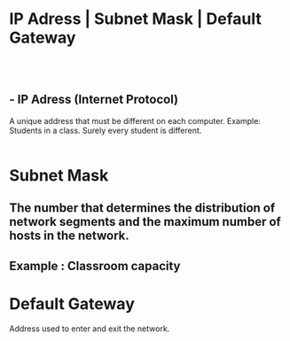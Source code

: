 # IP Adress | Subnet Mask | Default Gateway
<br>
<br>


## - IP Adress (Internet Protocol)
 A unique address that must be different on each computer. 
 Example: Students in a class. Surely every student is different.
 <br>
 <br>
 
# Subnet Mask

## The number that determines the distribution of network segments and the maximum number of hosts in the network. 
## Example : Classroom capacity


# Default Gateway

Address used to enter and exit the network.

